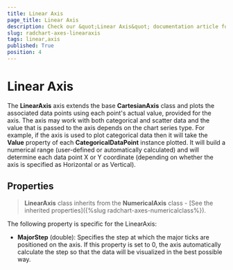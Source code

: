 ```yaml
---
title: Linear Axis
page_title: Linear Axis
description: Check our &quot;Linear Axis&quot; documentation article for RadChart for UWP control.
slug: radchart-axes-linearaxis
tags: linear,axis
published: True
position: 4
---
```


# Linear Axis

The **LinearAxis** axis extends the base **CartesianAxis** class and plots the associated data points using each point's actual value, provided for the axis. The axis may work with both categorical and scatter data and the value that is passed to the axis depends on the chart series type. For example, if the axis is used to plot categorical data then it will take the **Value** property of each **CategoricalDataPoint** instance plotted. It will build a numerical range (user-defined or automatically calculated) and will determine each data point X or Y coordinate (depending on whether the axis is specified as Horizontal or as Vertical).

## Properties

>**LinearAxis** class inherits from the **NumericalAxis** class -
[See the inherited properties]({%slug radchart-axes-numericalclass%}).

The following property is specific for the LinearAxis:

* **MajorStep** (double): Specifies the step at which the major ticks are positioned on the axis. If this property is set to 0, the axis automatically calculate the step so that the data will be visualized in the best possible way.

